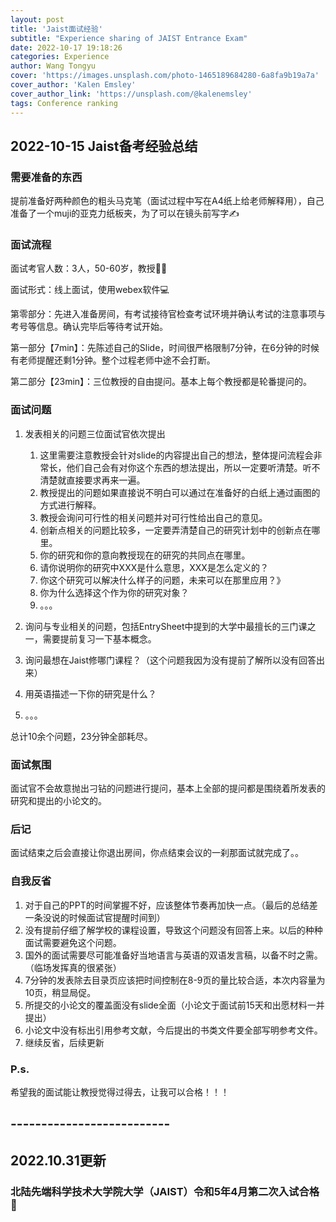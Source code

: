 ```yaml
---
layout: post
title: 'Jaist面试经验'
subtitle: "Experience sharing of JAIST Entrance Exam"
date: 2022-10-17 19:18:26
categories: Experience
author: Wang Tongyu
cover: 'https://images.unsplash.com/photo-1465189684280-6a8fa9b19a7a'
cover_author: 'Kalen Emsley'
cover_author_link: 'https://unsplash.com/@kalenemsley'
tags: Conference ranking
---
```

## 2022-10-15 Jaist备考经验总结

### 需要准备的东西

提前准备好两种颜色的粗头马克笔（面试过程中写在A4纸上给老师解释用），自己准备了一个muji的亚克力纸板夹，为了可以在镜头前写字✍️

### 面试流程
面试考官人数：3人，50-60岁，教授🧑‍🏫

面试形式：线上面试，使用webex软件💻

第零部分：先进入准备房间，有考试接待官检查考试环境并确认考试的注意事项与考号等信息。确认完毕后等待考试开始。

第一部分【7min】：先陈述自己的Slide，时间很严格限制7分钟，在6分钟的时候有老师提醒还剩1分钟。整个过程老师中途不会打断。

第二部分【23min】：三位教授的自由提问。基本上每个教授都是轮番提问的。

### 面试问题

1. 发表相关的问题三位面试官依次提出
   1. 这里需要注意教授会针对slide的内容提出自己的想法，整体提问流程会非常长，他们自己会有对你这个东西的想法提出，所以一定要听清楚。听不清楚就直接要求再来一遍。
   2. 教授提出的问题如果直接说不明白可以通过在准备好的白纸上通过画图的方式进行解释。
   3. 教授会询问可行性的相关问题并对可行性给出自己的意见。
   4. 创新点相关的问题比较多，一定要弄清楚自己的研究计划中的创新点在哪里。
   5. 你的研究和你的意向教授现在的研究的共同点在哪里。
   6. 请你说明你的研究中XXX是什么意思，XXX是怎么定义的？
   7. 你这个研究可以解决什么样子的问题，未来可以在那里应用？》
   8. 你为什么选择这个作为你的研究对象？
   9. 。。。

2. 询问与专业相关的问题，包括EntrySheet中提到的大学中最擅长的三门课之一，需要提前复习一下基本概念。
3. 询问最想在Jaist修哪门课程？（这个问题我因为没有提前了解所以没有回答出来）
4. 用英语描述一下你的研究是什么？
5. 。。。

总计10余个问题，23分钟全部耗尽。

### 面试氛围
面试官不会故意抛出刁钻的问题进行提问，基本上全部的提问都是围绕着所发表的研究和提出的小论文的。

### 后记
面试结束之后会直接让你退出房间，你点结束会议的一刹那面试就完成了。。

### 自我反省
1. 对于自己的PPT的时间掌握不好，应该整体节奏再加快一点。（最后的总结差一条没说的时候面试官提醒时间到）
2. 没有提前仔细了解学校的课程设置，导致这个问题没有回答上来。以后的种种面试需要避免这个问题。
3. 国外的面试需要尽可能准备好当地语言与英语的双语发言稿，以备不时之需。（临场发挥真的很紧张）
4. 7分钟的发表除去目录页应该把时间控制在8-9页的量比较合适，本次内容量为10页，稍显局促。
5. 所提交的小论文的覆盖面没有slide全面（小论文于面试前15天和出愿材料一并提出）
6. 小论文中没有标出引用参考文献，今后提出的书类文件要全部写明参考文件。
7. 继续反省，后续更新


### P.s.
希望我的面试能让教授觉得过得去，让我可以合格！！！

## --------------------------
## 2022.10.31更新
### 北陆先端科学技术大学院大学（JAIST）令和5年4月第二次入试合格💮
